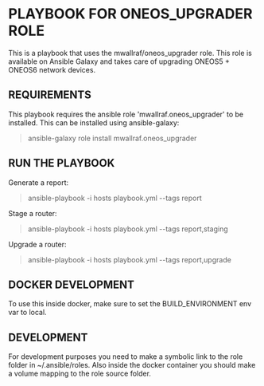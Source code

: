 # PLAYBOOK FOR ONEOS_UPGRADER ROLE

This is a playbook that uses the mwallraf/oneos_upgrader role. This role is available on Ansible Galaxy and takes care of upgrading ONEOS5 + ONEOS6 network devices.

## REQUIREMENTS

This playbook requires the ansible role 'mwallraf.oneos_upgrader' to be installed. This can be installed using ansible-galaxy:

> ansible-galaxy role install mwallraf.oneos_upgrader

## RUN THE PLAYBOOK

Generate a report:

> ansible-playbook -i hosts playbook.yml --tags report

Stage a router:

> ansible-playbook -i hosts playbook.yml --tags report,staging

Upgrade a router:

> ansible-playbook -i hosts playbook.yml --tags report,upgrade

## DOCKER DEVELOPMENT

To use this inside docker, make sure to set the BUILD_ENVIRONMENT env var to local.

## DEVELOPMENT

For development purposes you need to make a symbolic link to the role folder in ~/.ansible/roles.
Also inside the docker container you should make a volume mapping to the role source folder.

